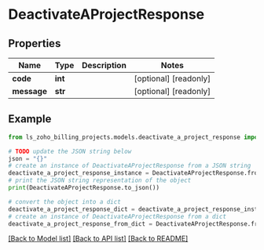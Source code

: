 # DeactivateAProjectResponse


## Properties

Name | Type | Description | Notes
------------ | ------------- | ------------- | -------------
**code** | **int** |  | [optional] [readonly] 
**message** | **str** |  | [optional] [readonly] 

## Example

```python
from ls_zoho_billing_projects.models.deactivate_a_project_response import DeactivateAProjectResponse

# TODO update the JSON string below
json = "{}"
# create an instance of DeactivateAProjectResponse from a JSON string
deactivate_a_project_response_instance = DeactivateAProjectResponse.from_json(json)
# print the JSON string representation of the object
print(DeactivateAProjectResponse.to_json())

# convert the object into a dict
deactivate_a_project_response_dict = deactivate_a_project_response_instance.to_dict()
# create an instance of DeactivateAProjectResponse from a dict
deactivate_a_project_response_from_dict = DeactivateAProjectResponse.from_dict(deactivate_a_project_response_dict)
```
[[Back to Model list]](../README.md#documentation-for-models) [[Back to API list]](../README.md#documentation-for-api-endpoints) [[Back to README]](../README.md)


